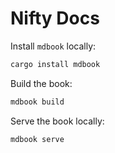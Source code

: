 # Nifty Docs

Install `mdbook` locally:

```bash
cargo install mdbook
```

Build the book:

```bash
mdbook build
```

Serve the book locally:

```bash
mdbook serve
```